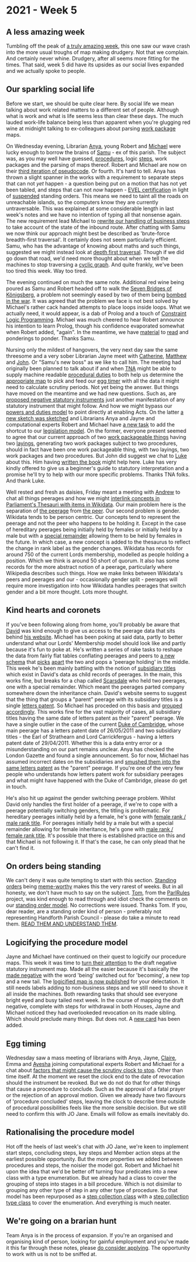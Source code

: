 # 2021 - Week 5

## A less amazing week

Tumbling off the peak of [a truly amazing week](https://ukparliament.github.io/ontologies/meta/weeknotes/2021/05/index.html), this one saw our wave crash into the more usual troughs of map making drudgery. Not that we complain. And certainly never whine. Drudgery, after all seems more fitting for the times. That said, week 5 did have its upsides as our social lives expanded and we actually spoke to people.

## Our sparkling social life

Before we start, we should be quite clear here. By social life we mean talking about work related matters to a different set of people. Although what is work and what is life seems less than clear these days. The much lauded work-life balance being less than apparent when you're glugging red wine at midnight talking to ex-colleagues about parsing [work package](https://ukparliament.github.io/ontologies/procedure/procedure-ontology.html#d4e222) maps.

On Wednesday evening, Librarian [Anya](https://twitter.com/bitten_), young Robert and [Michael](https://twitter.com/fantasticlife) were lucky enough to borrow the brains of [Samu](https://twitter.com/langsamu) - ex of this parish. The subject was, as you may well have guessed, [procedures](https://ukparliament.github.io/ontologies/procedure/procedure-ontology.html#d4e153), logic [steps](https://ukparliament.github.io/ontologies/procedure/procedure-ontology.html#d4e175), work packages and the parsing of maps thereof. Robert and Michael are now on their [third iteration of pseudocode](https://ukparliament.github.io/ontologies/procedure/flowcharts/meta/parsing/#with-step-types-2). Or fourth. It's hard to tell. Anya has thrown a slight spanner in the works with a requirement to separate steps that can not *yet* happen - a question being put on a motion that has not yet been tabled, and steps that can not *now* happen - [EVEL certification](http://evel.uk/how-does-evel-work/) in light of [suspended](https://ukparliament.github.io/ontologies/standing-order/standing-order-ontology.html#d4e174) standing orders. This means we need to taint all the roads on unreachable islands, so the computers know they are currently untraversable. This was explained at some considerable length in last week's notes and we have no intention of typing all that nonsense again. The new requirement lead Michael to [rewrite our handling of business steps](https://ukparliament.github.io/ontologies/procedure/flowcharts/meta/parsing/business-steps.html) to take account of the state of the inbound route. After chatting with Samu we now think our approach might best be described as 'brute-force breadth-first traversal'. It certainly does not seem particularly efficient. Samu, who has the advantage of knowing about maths and such things, suggested we might instead look at [depth first traversal](https://www.tutorialspoint.com/data_structures_algorithms/depth_first_traversal.htm). Though if we did go down that road, we'd need more thought about when we tell the machines to stop traversing a [cyclic graph](https://en.wikipedia.org/wiki/Cycle_graph). And quite frankly, we've been too tired this week. Way too tired.

The evening continued on much the same note. Additional red wine being poured as Samu and Robert headed off to walk the [Seven Bridges of Königsberg](https://en.wikipedia.org/wiki/Seven_Bridges_of_K%C3%B6nigsberg), a problem not seemingly eased by two of them being [bombed in the war](https://en.wikipedia.org/wiki/Seven_Bridges_of_K%C3%B6nigsberg#Present_state_of_the_bridges). It was agreed that the problem we face is not best solved by Michael's rather cack handed attempts to place loops inside loops. What we actually need, it would appear, is a dab of Prolog and a touch of [Constraint Logic Programming](https://en.wikibooks.org/wiki/Prolog/Constraint_Logic_Programming). Michael was much cheered to hear Robert announce his intention to learn Prolog, though his confidence evaporated somewhat when Robert added, "again". In the meantime, we have [material](https://shinmera.github.io/classowary/) to [read](http://bennycheung.github.io/solving-puzzles-using-clp) and ponderings to ponder. Thanks Samu.

Nursing only the mildest of hangovers, the very next day saw the same threesome and a very sober Librarian Jayne meet with [Catherine](https://twitter.com/CathTabone), [Matthew](https://twitter.com/matthewj_bell) and [John](https://twitter.com/johnlsheridan). Or "Samu's new boss" as we like to call him. The meeting had originally been planned to talk about if and when [TNA](https://www.nationalarchives.gov.uk/tgo) might be able to supply machine readable [procedural duties](https://ukparliament.github.io/ontologies/legislation/legislation-ontology.html#d4e282) to both help us determine the [appropriate map](https://ukparliament.github.io/ontologies/procedure/procedure-ontology.html#maps) to pick and feed our [egg timer](https://parliament-calendar.herokuapp.com/) with all the data it might need to calculate scrutiny periods. Not yet being the answer. But things have moved on the meantime and we had new questions. Such as, are [proposed negative statutory instruments](https://www.parliament.uk/site-information/glossary/proposed-negative-statutory-instrument/) just another manifestation of any statutory instrument that might follow. And how we might bypass our [powers and duties model](https://ukparliament.github.io/ontologies/legislation/legislation-ontology.html#d4e136) to point directly at enabling Acts. On the latter [a new sketch was sketched](https://github.com/ukparliament/ontologies/blob/master/legislation/bypass.pdf) and Librarians Anya and Jayne and computational experts Robert and Michael have [a new task](https://trello.com/c/rln8b85t/359-rewrite-legislation-model-to-reflected-js-chat) to add the shortcut to our [legislation model](https://ukparliament.github.io/ontologies/legislation/legislation-ontology.html). On the former, everyone present seemed to agree that our current approach of two [work packageable things](https://ukparliament.github.io/ontologies/procedure/procedure-ontology.html#d4e233) having two [layings](https://ukparliament.github.io/ontologies/laying/laying-ontology.html#d4e106), generating two work packages subject to two procedures, should in fact have been one work packageable thing, with two layings, two work packages and two procedures. But John did suggest we chat to [Luke](https://twitter.com/Lenorbury) about this. Him having [written the book](https://www.wildy.com/isbn/9781474307192/bennion-on-statutory-interpretation-7th-ed-hardback-lexisnexis-butterworths) might help here. Luke has very kindly offered to give us a beginner's guide to statutory interpretation and a promise he'll try to help with our more specific problems. Thanks TNA folks. And thank Luke.

Well rested and fresh as daisies, Friday meant a meeting with [Andrew](https://twitter.com/generalising) to chat all things peerages and how we might [interlink concepts in Parliament's Thesauri with items in Wikidata](https://www.wikidata.org/wiki/Property:P4527). Our main problem here is the separation of [the peerage](https://www.wikidata.org/wiki/Q1277274) from [the peer](https://m.wikidata.org/wiki/Q335671). Our second problem is gender. Wikidata tends to be person centric. Our concepts tend to represent the peerage and not the peer who happens to be holding it. Except in the case of hereditary peerages being initially held by females or initially held by a male but with a [special remainder](https://en.wikipedia.org/wiki/Remainder_(law)#Special_remainder_in_peerages) allowing them to be held by females in the future. In which case, a new concept is added to the thesaurus to reflect the change in rank label as the gender changes. Wikidata has records for around 750 of the current Lords membership, modelled as people holding a position. Which we think is around 50 short of quorum. It also has some records for the more abstract notion of a peerage, particularly where Wikipedia describes such things. How we make links between Wikidata's peers and peerages and our - occasionally gender split - peerages will require more investigation into how Wikidata handles peerages that switch gender and a bit more thought. Lots more thought.

## Kind hearts and coronets

If you've been following along from home, you'll probably be aware that [David](https://twitter.com/clerkly) was kind enough to give us access to the peerage data that sits behind [his website](http://peerages.info/). Michael has been poking at said data, partly to better understand what our Lords' Membership model should look like and partly because it's fun to poke at. He's written a series of rake tasks to reshape the data from fairly flat tables conflating peerages and peers to [a new schema](http://peerages.herokuapp.com/schema.png) that [picks](http://peerages.herokuapp.com/people/35) [apart](http://peerages.herokuapp.com/peerages/12) the two and pops a 'peerage holding' in the middle. This week he's been mainly battling with the notion of [subsidiary titles](https://en.wikipedia.org/wiki/Subsidiary_title) which exist in David's data as child records of peerages. In the main, this works fine, but breaks for a chap called [Scarsdale](https://en.wikipedia.org/wiki/Viscount_Scarsdale#History) who held two peerages, one with a special remainder. Which meant the peerages parted company somewhere down the inheritance chain. David's website seems to suggest that the thing that groups a "parent" peerage with its subsidiary titles is a single [letters patent](https://en.wikipedia.org/wiki/Letters_patent#Form_of_British_letters_patent_creating_peers). So Michael has proceded on this basis and [grouped accordingly](http://peerages.herokuapp.com/letters-patent/30). This works fine for the vast majority of cases, all subsidiary titles having the same date of letters patent as their "parent" peerage. We have a single outlier in the case of the current [Duke of Cambridge](http://peerages.herokuapp.com/peerages/2740), whose main peerage has a letters patent date of 26/05/2011 and two subsidiary titles - the Earl of Strathearn and Lord Carrickfergus - having a letters patent date of 29/04/2011. Whether this is a data entry error or a misunderstanding on our part remains unclear. Anya has checked the London Gazette and found a single announcement. So for now, Michael has assumed incorrect dates on the subsidiaries and [smushed them into the same letters patent](http://peerages.herokuapp.com/letters-patent/2859) as the "parent" peerage. If you're one of the very few people who understands how letters patent work for subsidiary peerages and what might have happened with the Duke of Cambridge, please do get in touch.

He's also hit up against the gender switching peerage problem. Whilst David only handles the first holder of a peerage, if we're to cope with a peerage potentially switching genders, the titling is problematic. For hereditary peerages initially held by a female, he's gone with [female rank / male rank title](http://peerages.herokuapp.com/peerages/330). For peerages initially held by a male but with a special remainder allowing for female inheritance, he's gone with [male rank / female rank title](http://peerages.herokuapp.com/peerages/615). It's possible that there is established practice on this and that Michael is not following it. If that's the case, he can only plead that he can't find it.

## On orders being standing

We can't deny it was quite tempting to start with this section. [Standing orders](https://standing-orders.herokuapp.com/) being [meme-worthy](https://twitter.com/brokenbottleboy/status/1357598256629510145) makes this the very rarest of weeks. But in all honesty, we don't have much to say on the subject. [Tom](https://twitter.com/tomgfleming), from the [ParlRules](https://parlrulesdata.org/) project, was kind enough to read through and idiot check the comments on our [standing order model](https://ukparliament.github.io/ontologies/standing-order/standing-order-ontology.html). No corrections were issued. Thanks Tom. If you, dear reader, are a standing order kind of person - preferably not representing Handforth Parish Council - please do take a minute to read them. [READ THEM AND UNDERSTAND THEM](https://www.youtube.com/watch?v=jB3P_0GAi0I&t=3m52s).

## Logicifying the procedure model

Jayne and Michael have continued on their quest to logicify our procedure maps. This week it was time to [turn their attention](https://trello.com/c/XkHLVd0P/13-remap-draft-negative) to the draft negative statutory instrument map. Made all the easier because it's basically the [made negative](https://ukparliament.github.io/ontologies/procedure/flowcharts/sis/logic-gates/made-negative.pdf) with the word 'being' switched out for 'becoming', a new top and a new tail. The [logicified map is now published](https://ukparliament.github.io/ontologies/procedure/flowcharts/sis/logic-gates/draft-negative.pdf) for your delectation. It still needs labels adding to non-business steps and we still need to shove it all inside the machines. Both rewarding tasks that should see everyone bright eyed and busy tailed next week. In the course of mapping the draft negative, complete with steps for withdrawal in both Houses, Jayne and Michael noticed they had overlookeded revocation on its made sibling. Which should preclude many things. But does not. A [new card](https://trello.com/c/0a2P1RGU/77-made-negative-look-at-revocation-preclusions-generally) has been added.

## Egg timing

Wednesday saw a mass meeting of librarians with Anya, Jayne, [Claire](https://twitter.com/tinysprite), Emma and [Ayesha](https://twitter.com/askalibrarylady) joining computational experts Robert and Michael for a chat about [factors that might cause the scrutiny clock to stop](https://trello.com/c/P04zfEfN/340-the-clocks-and-revocation-what-do-the-clocks-mean). Other than time itself. At the moment we reset the clock end to the date of revocation should the instrument be revoked. But we do not do that for other things that cause a procedure to conclude. Such as the approval of a fatal prayer or the rejection of an approval motion. Given we already have two flavours of 'procedure concluded' steps, leaving the clock to describe time outside of procedural possibilities feels like the more sensible decision. But we still need to confirm this with JO Jane. Emails will follow as emails inevitably do.

## Rationalising the procedure model

Hot off the heels of last week's chat with JO Jane, we're keen to implement start steps, concluding steps, key steps and Member action steps at the earliest possible opportunity. But the more properties we added between procedures and steps, the noisier the model got. Robert and Michael hit upon the idea that we'd be better off turning four predicates into a new class with a type enumeration. But we already had a class to cover the grouping of steps into stages in a bill procedure. Which is not disimilar to grouping any other type of step in any other type of procedure. So that model has been repurposed as a [step collection class](https://ukparliament.github.io/ontologies/procedure/procedure-ontology.html#d4e244) with a [step collection type class](https://ukparliament.github.io/ontologies/procedure/procedure-ontology.html#d4e255) to cover the enumeration. And everything is much neater.

## We're going on a brarian hunt

Team Anya is in the process of expansion. If you're an organised and organising kind of person, looking for gainful employment and you've made it this far through these notes, please [do consider applying](https://twitter.com/commonslibrary/status/1356935799980363776). The opportunity to work with us is not to be sniffed at.



